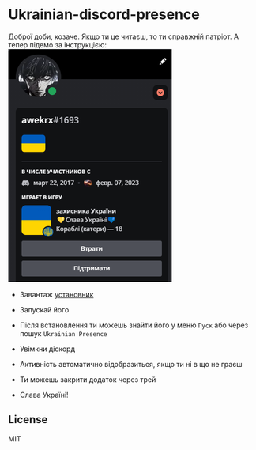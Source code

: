 # Ukrainian-discord-presence

Доброї доби, козаче. Якщо ти це читаєш, то ти справжній патріот.
А тепер підемо за інструкцією:
![preview](images/preview.png)

- Завантаж [установник](<https://github.com/awekrx/Ukrainian-discord-presence/releases/download/1.0.0/Ukrainian.Presence.exe>)
- Запускай його
- Після встановлення ти можешь знайти його у меню `Пуск` або через пошук `Ukrainian Presence`
- Увімкни діскорд
- Активність автоматично відобразиться, якщо ти ні в що не граєш
- Ти можешь закрити додаток через трей

- Слава Україні!
  
## License

MIT
